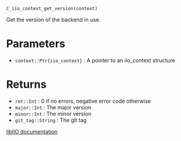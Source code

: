 ```
C_iio_context_get_version(context)
```

Get the version of the backend in use.

# Parameters

  * `context::Ptr{iio_context}` : A pointer to an iio_context structure

# Returns

  * `ret::Int` : 0 if no errors, negative error code otherwise
  * `major::Int` : The major version
  * `minor::Int` : The minor version
  * `git_tag::String` : The git tag

[libIIO documentation](https://analogdevicesinc.github.io/libiio/master/libiio/group__Context.html#ga342bf90d946e7ed3815372db22c4d3a6)
